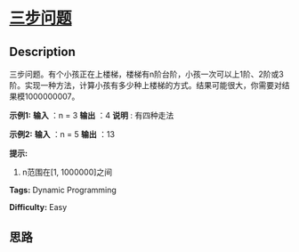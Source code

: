 # [三步问题][title]

## Description

三步问题。有个小孩正在上楼梯，楼梯有n阶台阶，小孩一次可以上1阶、2阶或3阶。实现一种方法，计算小孩有多少种上楼梯的方式。结果可能很大，你需要对结果模1000000007。

**示例1:**
            **输入** ：n = 3     **输出** ：4    **说明** : 有四种走法    

**示例2:**
            **输入** ：n = 5    **输出** ：13    

**提示:**

  1. n范围在[1, 1000000]之间


**Tags:** Dynamic Programming

**Difficulty:** Easy

## 思路

[title]: https://leetcode-cn.com/problems/three-steps-problem-lcci
